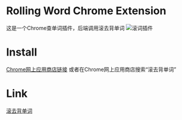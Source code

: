 Rolling Word Chrome Extension
========================


这是一个Chrome查单词插件，后端调用滚去背单词
![滚词插件](https://lh6.googleusercontent.com/d_6JH9m9G9jzD-ASdIE6wp3ZxmAeQ3s5kfsFRlHxsc-BKgWq44KYyeI9S16zbbPojDlkch16qA=s640-h400-e365-rw)

Install
========================
[Chrome网上应用商店链接](https://chrome.google.com/webstore/detail/%E6%BB%9A%E5%8E%BB%E8%83%8C%E5%8D%95%E8%AF%8D%E6%8F%92%E4%BB%B6/bimhfdjjfljpconebbamgcpkjodgohek?utm_source=chrome-ntp-icon)
或者在Chrome网上应用商店搜索“滚去背单词”

Link
========================
[滚去背单词](http://rollingword.com/)
